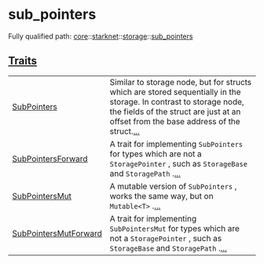 # sub_pointers

Fully qualified path: [core](./core.md)::[starknet](./core-starknet.md)::[storage](./core-starknet-storage.md)::[sub_pointers](./core-starknet-storage-sub_pointers.md)


[Traits](./core-starknet-storage-sub_pointers-traits.md)
 ---
| | |
|:---|:---|
| [SubPointers](./core-starknet-storage-sub_pointers-SubPointers.md) | Similar to storage node, but for structs which are stored sequentially in the storage. In contrast to storage node, the fields of the struct are just at an offset from the base address of the struct.[...](./core-starknet-storage-sub_pointers-SubPointers.md) |
| [SubPointersForward](./core-starknet-storage-sub_pointers-SubPointersForward.md) | A trait for implementing `SubPointers`  for types which are not a `StoragePointer` , such as `StorageBase`  and `StoragePath` .[...](./core-starknet-storage-sub_pointers-SubPointersForward.md) |
| [SubPointersMut](./core-starknet-storage-sub_pointers-SubPointersMut.md) | A mutable version of `SubPointers` , works the same way, but on `Mutable<T>` .[...](./core-starknet-storage-sub_pointers-SubPointersMut.md) |
| [SubPointersMutForward](./core-starknet-storage-sub_pointers-SubPointersMutForward.md) | A trait for implementing `SubPointersMut`  for types which are not a `StoragePointer` , such as `StorageBase`  and `StoragePath` .[...](./core-starknet-storage-sub_pointers-SubPointersMutForward.md) |
